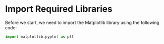 # Import Required Libraries

Before we start, we need to import the Matplotlib library using the following code:

```python
import matplotlib.pyplot as plt
```
